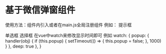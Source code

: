 # 基于微信弹窗组件
使用方法：组件内引入或者在main.js全局注册组件
例如： 
提示框
<Dialog :popup="popup" :text="text"></Dialog>
单选框
<Dialog title="标题" @ok="Onaffirm()" :dialogs="dialog">
    <p slot="text">我是单选框</p>
</Dialog>
选择框
<Dialog titles="标题" @ok="Onaffirm()" @cancel="Oncancel()" :dialogs="dialogs">
    <p slot="texts">我是选择框</p>
</Dialog>
在vue中watch来修改显示时间即可
例如
watch: {
  popup: {
    handler(obj) {
      if (this.popup) {
        setTimeout(() => {
          this.popup = false;
        }, 1000)
      }
    },
    deep: true
  },
}
